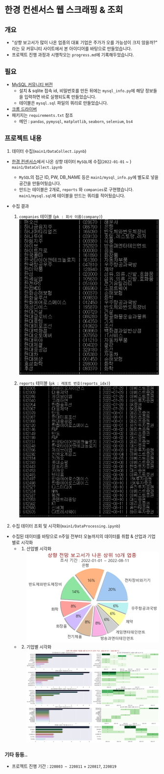 # 한경 컨센서스 웹 스크래핑 & 조회

## 개요
- "상향 보고서가 많이 나온 업종의 대표 기업은 주가가 오를 가능성이 크지 않을까?" 라는 모 커뮤니티 사이트에서 본 아이디어를 바탕으로 만들었습니다.  
- 프로젝트 진행 과정과 시행착오는 `progress.md`에 기록해두었습니다.

## 필요
- [MySQL 커뮤니티 버전](https://dev.mysql.com/downloads/mysql/)
    - 설치 & sqlite 접속 id, 비밀번호를 만든 뒤에는 `mysql_info.py`에 해당 정보들을 입력하면 바로 실행되도록 만들었습니다.
    - 테이블은 `mysql.sql` 파일의 쿼리로 만들었습니다.
- [크롬 드라이버](https://chromedriver.chromium.org/downloads)
- 패키지는 `requirements.txt` 참조
    - 메인 : `pandas`, `pymysql`, `matplotlib`, `seaborn`, `selenium`, `bs4`


## 프로젝트 내용
1. 데이터 수집(`main1/DataCollect.ipynb`)
- [한경 컨센서스](http://hkconsensus.hankyung.com/apps.analysis/analysis.list?&skinType=stock_good)에서 나온 상향 데이터 `MySQL`에 수집(`2022-01-01` ~ ) `main1/DataCollect.ipynb`
    - `MySQL`의 접근 ID, PW, DB_NAME 등은 `main1/mysql_info.py`에 별도로 넣을 공간을 만들어뒀습니다.
    - 만드는 테이블은 2개로, `reports` 와 `companies`로 구현했습니다. `main1/mysql.sql`에 테이블을 만드는 쿼리를 적어뒀습니다.

- 수집 결과
    1. `companies` 테이블  (`pk : 회사 이름(company)`)  
    ![](images/companies_sql.PNG)  

    2. `reports` 테이블  (`pk : 레포트 번호(reports_idx)`)  
    ![](images/reports.PNG)  

2. 수집 데이터 조회 및 시각화(`main1/DataProcessing.ipynb`)
- 수집된 데이터를 바탕으로 n주일 전부터 오늘까지의 데이터를 취합 & 산업과 기업별로 시각화 
    - 1. 산업별 시각화  
        ![](images/categories.png)
    - 2. 기업별 시각화  
        ![](images/companies.png)


### 기타 등등..
- 프로젝트 진행 기간 : `220803 ~ 220811` + `220817`, `220819`
